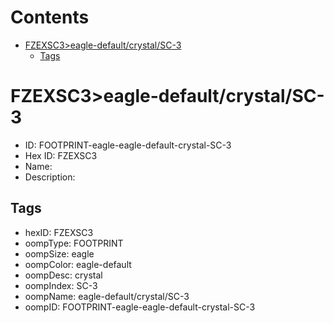 



Contents
========

* [FZEXSC3>eagle-default/crystal/SC-3](#fzexsc3eagle-defaultcrystalsc-3)
	* [Tags](#tags)

# FZEXSC3>eagle-default/crystal/SC-3

- ID: FOOTPRINT-eagle-eagle-default-crystal-SC-3
- Hex ID: FZEXSC3
- Name: 
- Description: 

## Tags

- hexID: FZEXSC3
- oompType: FOOTPRINT
- oompSize: eagle
- oompColor: eagle-default
- oompDesc: crystal
- oompIndex: SC-3
- oompName: eagle-default/crystal/SC-3
- oompID: FOOTPRINT-eagle-eagle-default-crystal-SC-3
